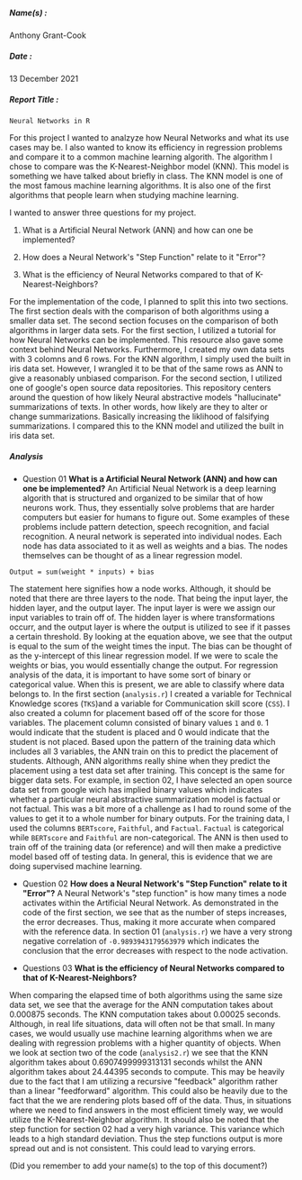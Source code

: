 ##### Name(s) :
Anthony Grant-Cook

##### Date :
13 December 2021

##### Report Title :

```
Neural Networks in R
```

For this project I wanted to analzyze how Neural Networks and what its use cases may be. I also wanted to know its efficiency in regression problems and compare it to a common machine learning algorith. The algorithm I chose to compare was the K-Nearest-Neighbor model (KNN). This model is something we have talked about briefly in class. The KNN model is one of the most famous machine learning algorithms. It is also one of the first algorithms that people learn when studying machine learning.

I wanted to answer three questions for my project.

1. What is a Artificial Neural Network (ANN) and how can one be implemented?

2. How does a Neural Network's "Step Function" relate to it "Error"?

3. What is the efficiency of Neural Networks compared to that of K-Nearest-Neighbors?

For the implementation of the code, I planned to split this into two sections. The first section deals with the comparison of both algorithms using a smaller data set. The second section focuses on the comparison of both algorithms in larger data sets. For the first section, I utilized a tutorial for how Neural Networks can be implemented. This resource also gave some context behind Neural Networks. Furthermore, I created my own data sets with 3 colomns and 6 rows. For the KNN algorithm, I simply used the built in iris data set. However, I wrangled it to be that of the same rows as ANN to give a reasonably unbiased comparison. For the second section, I utilized one of google's open source data repositories. This repository centers around the question of how likely Neural abstractive models "hallucinate" summarizations of texts. In other words, how likely are they to alter or change summarizations. Basically increasing the liklihood of falsifying summarizations. I compared this to the KNN model and utilized the built in iris data set.

##### Analysis 

- Question 01 **What is a Artificial Neural Network (ANN) and how can one be implemented?**
An Artificial Neual Network is a deep learning algorith that is structured and organized to be similar that of how neurons work. Thus, they essentially solve problems that are harder computers but easier for humans to figure out. Some examples of these problems include pattern detection, speech recognition, and facial recognition. A neural network is seperated into individual nodes. Each node has data associated to it as well as weights and a bias. The nodes themselves can be thought of as a linear regression model.

`Output = sum(weight * inputs) + bias`

The statement here signifies how a node works. Although, it should be noted that there are three layers to the node. That being the input layer, the hidden layer, and the output layer. The input layer is were we assign our input variables to train off of. The hidden layer is where transformations occurr, and the output layer is where the output is utilized to see if it passes a certain threshold. By looking at the equation above, we see that the output is equal to the sum of the weight times the input. The bias can be thought of as the y-intercept of this linear regression model. If we were to scale the weights or bias, you would essentially change the output. For regression analysis of the data, it is important to have some sort of binary or categorical value. When this is present, we are able to classify where data belongs to. In the first section (`analysis.r`) I created a variable for Technical Knowledge scores (`TKS`)and a variable for Communication skill score (`CSS`). I also created a column for placement based off of the score for those variables. The placement column consisted of binary values `1` and `0`. 1 would indicate that the student is placed and 0 would indicate that the student is not placed. Based upon the pattern of the training data which includes all 3 variables, the ANN train on this to predict the placement of students. Although, ANN algorithms really shine when they predict the placement using a test data set after training. This concept is the same for bigger data sets. For example, in section 02, I have selected an open source data set from google wich has implied binary values which indicates whether a particular neural abstractive summarization model is factual or not factual. This was a bit more of a challenge as I had to round some of the values to get it to a whole number for binary outputs. For the training data, I used the columns `BERTscore`, `Faithful`, and `Factual`. `Factual` is categorical while `BERTscore` and `Faithful` are non-categorical. The ANN is then used to train off of the training data (or reference) and will then make a predictive model based off of testing data. In general, this is evidence that we are doing supervised machine learning.

- Question 02 **How does a Neural Network's "Step Function" relate to it "Error"?**
A Neural Network's "step function" is how many times a node activates within the Artificial Neural Network. As demonstrated in the code of the first section, we see that as the number of steps increases, the error decreases. Thus, making it more accurate when compared with the reference data. In section 01 (`analysis.r`) we have a very strong negative correlation of `-0.9893943179563979` which indicates the conclusion that the error decreases with respect to the node activation.

- Questions 03 **What is the efficiency of Neural Networks compared to that of K-Nearest-Neighbors?**

When comparing the elapsed time of both algorithms using the same size data set, we see that the average for the ANN computation takes about 0.000875 seconds. The KNN computation takes about 0.00025 seconds. Although, in real life situations, data will often not be that small. In many cases, we would usually use machine learning algorithms when we are dealing with regression problems with a higher quantity of objects. When we look at section two of the code (`analysis2.r`) we see that the KNN algorithm takes about 0.6907499999313131 seconds whilst the ANN algorithm takes about 24.44395 seconds to compute. This may be heavily due to the fact that I am utilizing a recursive "feedback" algorithm rather than a linear "feedforward" algorithm. This could also be heavily due to the fact that the we are rendering plots based off of the data. Thus, in situations where we need to find answers in the most efficient timely way, we would utilize the K-Nearest-Neighbor algorithm. It should also be noted that the step function for section 02 had a very high variance. This variance which leads to a high standard deviation. Thus the step functions output is more spread out and is not consistent. This could lead to varying errors.



(Did you remember to add your name(s) to the top of this document?)
